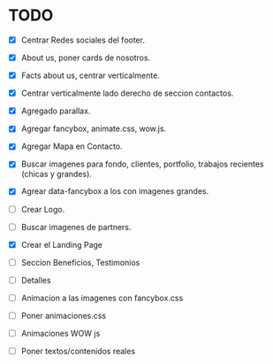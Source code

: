 # TODO
  * [x] Centrar Redes sociales del footer.
  * [x] About us, poner cards de nosotros.
  * [x] Facts about us, centrar verticalmente.
  * [x] Centrar verticalmente lado derecho de seccion contactos.
  * [x] Agregado parallax.
  * [x] Agregar fancybox, animate.css, wow.js.
  * [x] Agregar Mapa en Contacto.
  * [x] Buscar imagenes para fondo, clientes, portfolio, trabajos recientes (chicas y grandes).
  * [x] Agrear data-fancybox a los <a> con imagenes grandes.
  * [ ] Crear Logo.
  * [ ] Buscar imagenes de partners. 
  
  * [x] Crear el Landing Page
  * [ ] Seccion Beneficios, Testimonios
  * [ ] Detalles

  
  * [ ] Animacion a las imagenes con fancybox.css
  * [ ] Poner animaciones.css
  * [ ] Animaciones WOW js

  * [ ] Poner textos/contenidos reales